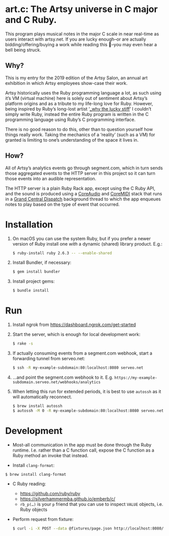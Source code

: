 # art.c: The Artsy universe in C major and C Ruby.

This program plays musical notes in the major C scale in near real-time as users interact with artsy.net. If you are
lucky enough–or are actually bidding/offering/buying a work while reading this 🤘–you may even hear a bell being struck.

## Why?

This is my entry for the 2019 edition of the Artsy Salon, an annual art exhibition in which Artsy employees show-case
their work.

Artsy historically uses the Ruby programming language a lot, as such using it’s VM (virtual machine) here is solely out
of sentiment about Artsy’s platform origins and as a tribute to my life-long love for Ruby. However, being inspired by
Ruby’s long-lost artist ‘[\_why the lucky stiff][_why]’ I couldn’t simply write Ruby, instead the entire Ruby program is
written in the C programming language using Ruby’s C programming interface.

There is no good reason to do this, other than to question yourself how things really work. Taking the mechanics of a
‘reality’ (such as a VM) for granted is limiting to one’s understanding of the space it lives in.

## How?

All of Artsy’s analytics events go through segment.com, which in turn sends those aggregated events to the HTTP server
in this project so it can turn those events into an audible representation.

The HTTP server is a plain Ruby Rack app, except using the C Ruby API, and the sound is produced using a [CoreAudio] and
[CoreMIDI] stack that runs in a [Grand Central Dispatch][gcd] background thread to which the app enqueues notes to play
based on the type of event that occurred.

# Installation

1. On macOS you can use the system Ruby, but if you prefer a newer version of
   Ruby install one _with_ a dynamic (shared) library product. E.g.:

   ```bash
   $ ruby-install ruby 2.6.3 -- --enable-shared
   ```

1. Install Bundler, if necessary:

   ```bash
   $ gem install bundler
   ```

1. Install project gems:

   ```bash
   $ bundle install
   ```

# Run

1. Install ngrok from https://dashboard.ngrok.com/get-started

1. Start the server, which is enough for local development work:

   ```bash
   $ rake -s
   ```

1. If actually consuming events from a segment.com webhook, start a forwarding tunnel from serveo.net:

   ```bash
   $ ssh -R my-example-subdomain:80:localhost:8080 serveo.net
   ```

1. …and point the segment.com webhook to it. E.g. `https://my-example-subdomain.serveo.net/webhooks/analytics`

1. When letting this run for extended periods, it is best to use `autossh` as it will automatically reconnect.

   ```bash
   $ brew install autossh
   $ autossh -M 0 -R my-example-subdomain:80:localhost:8080 serveo.net
   ```

# Development

- Most-all communication in the app must be done through the Ruby runtime. I.e. rather than a C function call, expose
  the C function as a Ruby method an invoke that instead.

- Install `clang-format`:

```bash
$ brew install clang-format
```

- C Ruby reading:

  - https://github.com/ruby/ruby
  - https://silverhammermba.github.io/emberb/c/
  - `rb_p(…)` is your `p` friend that you can use to inspect `VALUE` objects, i.e. Ruby objects

- Perform request from fixture:

  ```bash
  $ curl -i -X POST --data @fixtures/page.json http://localhost:8080/webhooks/analytics
  ```

[coreaudio]: https://developer.apple.com/library/archive/documentation/MusicAudio/Conceptual/CoreAudioOverview/WhatisCoreAudio/WhatisCoreAudio.html
[coremidi]: https://developer.apple.com/documentation/coremidi?language=objc
[gcd]: https://apple.github.io/swift-corelibs-libdispatch/
[_why]: https://en.wikipedia.org/wiki/Why_the_lucky_stiff
[mri]: https://en.wikipedia.org/wiki/Ruby_MRI
